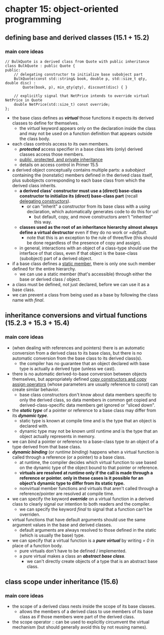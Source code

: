 # chapter 15: object-oriented programming

## defining base and derived classes (15.1 + 15.2)

### main core ideas 

~~~
// BulkQuote is a derived class from Quote with public inheritance
class BulkQuote : public Quote { 
public:
	// delegating constructor to initialize base subobject part
	BulkQuote(const std::string& book, double p, std::size_t qty, double disc) :
		Quote(book, p), min_qty(qty), discount(disc) { }

	// explicitly signal that NetPrice intends to override virtual NetPrice in Quote
	double NetPrice(std::size_t) const override;
};
~~~

- the base class defines as ***virtual*** those functions it expects its derived classes to define for themselves.
	- the *virtual* keyword appears only on the declaration inside the class and may not be used on a function definition that appears outside the class body.
- each class controls access to its own members.
	- ***protected*** access specifier in a base class lets (only) derived classes access those members.
	- [public, protected, and private inheritance](https://stackoverflow.com/questions/860339/difference-between-private-public-and-protected-inheritance)
	- details on access control in Primer 15.5
- a derived object conceptually contains multiple parts: a *subobject* containing the (nonstatic) members defined in the derived class itself, plus subobjects corresponding to each base class from which the derived class inherits.
	- **a derived class' constructor must use a (direct) base-class constructor to initialize its (direct) base-class part** (recall [delegating constructors](https://github.com/tedklin/back-to-basics/blob/master/cpp/primer/ch-07.md#constructors)).
		- or can "inherit" a constructor from its base class with a *using* declaration, which automatically generates code to do this for us!
			- but default, copy, and move constructors aren't "inherited" this way.
	- **classes used as the root of an inheritance hierarchy almost always define a virtual destructor** even if they do no work or *=default*.
		- note that this is an exception to the rule of three/five (this should be done regardless of the presence of copy and assign).
	- in general, interactions with an object of a class-type should use the interface of that class, even if that object is the base-class (subobject) part of a derived object.
- if a base class defines a [static member](https://github.com/tedklin/back-to-basics/blob/master/cpp/primer/ch-07.md#static-class-members), there is only one such member defined for the entire hierarchy.
	- we can use a static member (that's accessible) through either the base or derived class / object.
- a class must be defined, not just declared, before we can use it as a base class.
- we can prevent a class from being used as a base by following the class name with *final*.


## inheritance conversions and virtual functions (15.2.3 + 15.3 + 15.4)

### main core ideas
- (when dealing with references and pointers) there is an automatic conversion from a derived class to its base class, but there is no automatic conversion from the base class to its derived class(s).
	- the compiler has no guarantee that an object declared with base type is actually a derived type (unless we cast).
- there is no automatic derived-to-base conversion between objects themselves, but appropriately defined [copy constructors and copy assign operators](https://github.com/tedklin/back-to-basics/blob/master/cpp/primer/ch-13.md) (whose parameters are usually reference to const) can create similar behavior. 
	- base class constructors don't know about data members specific to only the derived class, so data members in common get copied and derived-class-specific data members get ignored or "sliced down".
- the ***static type*** of a pointer or reference to a base class may differ from its ***dynamic type***.
	- static type is known at compile time and is the type that an object is declared with.
	- dynamic type may not be known until runtime and is the type that an object actually represents in memory.
- we can *bind* a pointer or reference to a base-class type *to* an object of a type derived from that base class.
- ***dynamic binding*** (or *runtime binding*) happens when a virtual function is called through a reference (or a pointer) to a base class.
	- at runtime, the compiler decides which virtual function to use based on the dynamic type of the object bound to that pointer or reference.
	- **virtuals are resolved at runtime only if the call is made through a reference or pointer. only in these cases is it possible for an object’s dynamic type to differ from its static type.**
	- nonvirtual member functions and virtuals that aren't called through a reference/pointer are resolved at compile time.
- we can specify the keyword ***override*** on a virtual function in a derived class to clearly signal our intention to both readers and the compiler.
	- we can specify the keyword *final* to signal that a function can't be overriden.
- virtual functions that have default arguments should use the same argument values in the base and derived classes.
	- default arguments are always resolved to those defined in the static (which is usually the base) type.
- we can specify that a virtual function is a ***pure virtual*** by writing *= 0* in place of a function body.
	- pure virtuals don't have to be defined / implemented.
	- a pure virtual makes a class an ***abstract base class***.
		- we can't directly create objects of a type that is an abstract base class.

## class scope under inheritance (15.6)

### main core ideas
- the scope of a derived class nests inside the scope of its base classes.
	- allows the members of a derived class to use members of its base class as if those members were part of the derived class.
- the scope operator :: can be used to explicitly circumvent the virtual mechanism (but should generally avoid this by not reusing names).
